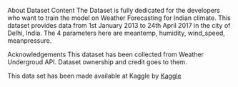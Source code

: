 About Dataset
Content
The Dataset is fully dedicated for the developers who want to train the model on Weather Forecasting for Indian climate. This dataset provides data from 1st January 2013 to 24th April 2017 in the city of Delhi, India. The 4 parameters here are
meantemp, humidity, wind_speed, meanpressure.

Acknowledgements
This dataset has been collected from Weather Undergroud API. Dataset ownership and credit goes to them.

This data set has been made available at Kaggle by [Kaggle](https://www.kaggle.com/sumanthvrao)